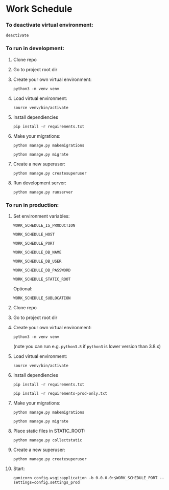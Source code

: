 # Work Schedule

### To deactivate virtual environment:

`deactivate`

### To run in development:

1. Clone repo

2. Go to project root dir

3. Create your own virtual environment:

   `python3 -m venv venv`

4. Load virtual environment:

   `source venv/bin/activate`

5. Install dependiencies

   `pip install -r requirements.txt`

6. Make your migrations:

   `python manage.py makemigrations`

   `python manage.py migrate`

7. Create a new superuser:

   `python manage.py createsuperuser`

8. Run development server:

   `python manage.py runserver`

### To run in production:

1. Set environment variables:

   `WORK_SCHEDULE_IS_PRODUCTION`

   `WORK_SCHEDULE_HOST`

   `WORK_SCHEDULE_PORT`

   `WORK_SCHEDULE_DB_NAME`

   `WORK_SCHEDULE_DB_USER`

   `WORK_SCHEDULE_DB_PASSWORD`

   `WORK_SCHEDULE_STATIC_ROOT`

   Optional:

   `WORK_SCHEDULE_SUBLOCATION`

2. Clone repo

3. Go to project root dir

4. Create your own virtual environment:

   `python3 -m venv venv`

   (note you can run e.g. `python3.8` if `python3` is lower version than 3.8.x)

5. Load virtual environment:

   `source venv/bin/activate`

6. Install dependiencies

   `pip install -r requirements.txt`

   `pip install -r requirements-prod-only.txt`

7. Make your migrations:

   `python manage.py makemigrations`

   `python manage.py migrate`

8. Place static files in STATIC_ROOT:

   `python manage.py collectstatic`

9. Create a new superuser:

   `python manage.py createsuperuser`

10. Start:

    `gunicorn config.wsgi:application -b 0.0.0.0:$WORK_SCHEDULE_PORT --settings=config.settings_prod`
